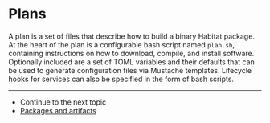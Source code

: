 # Plans

A plan is a set of files that describe how to build a binary Habitat package. At the heart of the plan is a configurable bash script named `plan.sh`, containing instructions on how to download, compile, and install software.
Optionally included are a set of TOML variables and their defaults that can be used to generate configuration files via Mustache templates. Lifecycle hooks for services can also be specified in the form of bash scripts.

<hr>
<ul class="main-content--link-nav">
  <li>Continue to the next topic</li>
  <li><a href="/docs/concepts-packages">Packages and artifacts</a></li>
</ul>
